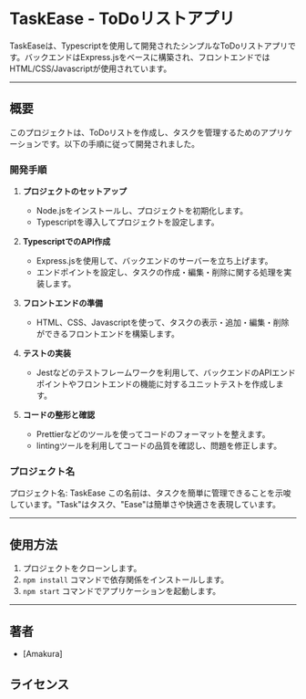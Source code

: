 # TaskEase - ToDoリストアプリ

TaskEaseは、Typescriptを使用して開発されたシンプルなToDoリストアプリです。バックエンドはExpress.jsをベースに構築され、フロントエンドではHTML/CSS/Javascriptが使用されています。

---

## 概要

このプロジェクトは、ToDoリストを作成し、タスクを管理するためのアプリケーションです。以下の手順に従って開発されました。

### 開発手順

1. **プロジェクトのセットアップ**
   - Node.jsをインストールし、プロジェクトを初期化します。
   - Typescriptを導入してプロジェクトを設定します。

2. **TypescriptでのAPI作成**
   - Express.jsを使用して、バックエンドのサーバーを立ち上げます。
   - エンドポイントを設定し、タスクの作成・編集・削除に関する処理を実装します。

3. **フロントエンドの準備**
   - HTML、CSS、Javascriptを使って、タスクの表示・追加・編集・削除ができるフロントエンドを構築します。

4. **テストの実装**
   - Jestなどのテストフレームワークを利用して、バックエンドのAPIエンドポイントやフロントエンドの機能に対するユニットテストを作成します。

5. **コードの整形と確認**
   - Prettierなどのツールを使ってコードのフォーマットを整えます。
   - lintingツールを利用してコードの品質を確認し、問題を修正します。

### プロジェクト名

プロジェクト名: TaskEase
この名前は、タスクを簡単に管理できることを示唆しています。"Task"はタスク、"Ease"は簡単さや快適さを表現しています。

---

## 使用方法

1. プロジェクトをクローンします。
2. `npm install` コマンドで依存関係をインストールします。
3. `npm start` コマンドでアプリケーションを起動します。

---

## 著者

- [Amakura]

## ライセンス

